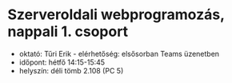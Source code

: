 # Szerveroldali webprogramozás, nappali 1. csoport

- oktató: Tűri Erik - elérhetőség: elsősorban Teams üzenetben
- időpont: hétfő 14:15-15:45
- helyszín: déli tömb 2.108 (PC 5)